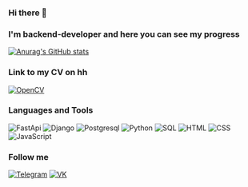 ### Hi there 👋
### I'm backend-developer and here you can see my progress

[![Anurag's GitHub stats](https://github-readme-stats.vercel.app/api?username=Ryboss&show_icons=true&theme=tokyonight)](https://github.com/Ryboss/github-readme-stats)
### Link to my CV on hh
[![OpenCV](https://img.shields.io/badge/-OpenCV-090909?style=for-the-badge&logo=OpenCV)](https://github.com/Ryboss/Ryboss/blob/main/assets/cv.pdf)
### Languages and Tools
![FastApi](https://img.shields.io/badge/-fastapi-090909?style=for-the-badge&logo=fastapi)
![Django](https://img.shields.io/badge/-django-090909?style=for-the-badge&logo=django)
![Postgresql](https://img.shields.io/badge/-postgresql-090909?style=for-the-badge&logo=postgresql)
![Python](https://img.shields.io/badge/-python-090909?style=for-the-badge&logo=python)
![SQL](https://img.shields.io/badge/-SQL-090909?style=for-the-badge&logo=SQL)
![HTML](https://img.shields.io/badge/-HTML-090909?style=for-the-badge&logo=HTML5)
![CSS](https://img.shields.io/badge/-CSS-090909?style=for-the-badge&logo=CSS3)
![JavaScript](https://img.shields.io/badge/-JavaScript-090909?style=for-the-badge&logo=JavaScript)
### Follow me

[![Telegram](https://img.shields.io/badge/-Telegram-090909?style=for-the-badge&logo=Telegram)](https://vk.com/id208717752)
[![VK](https://img.shields.io/badge/-VK-090909?style=for-the-badge&logo=VK)](https://vk.com/id208717752)
